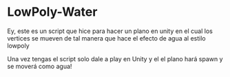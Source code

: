 # LowPoly-Water
Ey, este es un script que hice para hacer un plano en unity en el cual los vertices se mueven de tal manera que hace el efecto de agua al estilo lowpoly

Una vez tengas el script solo dale a play en Unity y el el plano hará spawn y se moverá como agua!
